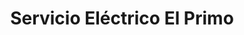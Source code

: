 ---
title: "Servicio Eléctrico El Primo"
url: /bogota-d-c/servicio-electrico-el-primo/
shop: Elektronik
---